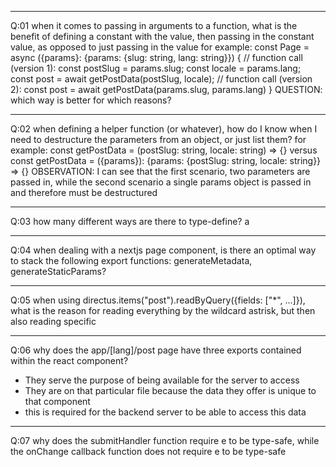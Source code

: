 _____
Q:01    when it comes to passing in arguments to a function, what is the benefit of defining a constant with the value, then passing in the constant value, as opposed to just passing in the value
for example:
const Page = async ({params}: {params: {slug: string, lang: string}}) {
    // function call (version 1):
    const postSlug = params.slug;
    const locale = params.lang;
    const post = await getPostData(postSlug, locale);
    // function call (version 2):
    const post = await getPostData(params.slug, params.lang)
}
QUESTION: which way is better for which reasons?

_____
Q:02    when defining a helper function (or whatever), how do I know when I need to destructure the parameters from an object, or just list them?
for example:
const getPostData = (postSlug: string, locale: string) => {}
versus
const getPostData = ({params}): {params: {postSlug: string, locale: string}} => {}
OBSERVATION: I can see that the first scenario, two parameters are passed in, while the second scenario a single params object is passed in and therefore must be destructured

_____
Q:03    how many different ways are there to type-define?
a

_____
Q:04    when dealing with a nextjs page component, is there an optimal way to stack the following export functions: generateMetadata, generateStaticParams? 

_____
Q:05    when using directus.items("post").readByQuery({fields: ["*", ...]}), what is the reason for reading everything by the wildcard astrisk, but then also reading specific

_____
Q:06    why does the app/[lang]/post page have three exports contained within the react component?
- They serve the purpose of being available for the server to access
- They are on that particular file because the data they offer is unique to that component
- this is required for the backend server to be able to access this data

_____
Q:07    why does the submitHandler function require e to be type-safe, while the onChange callback function does not require e to be type-safe